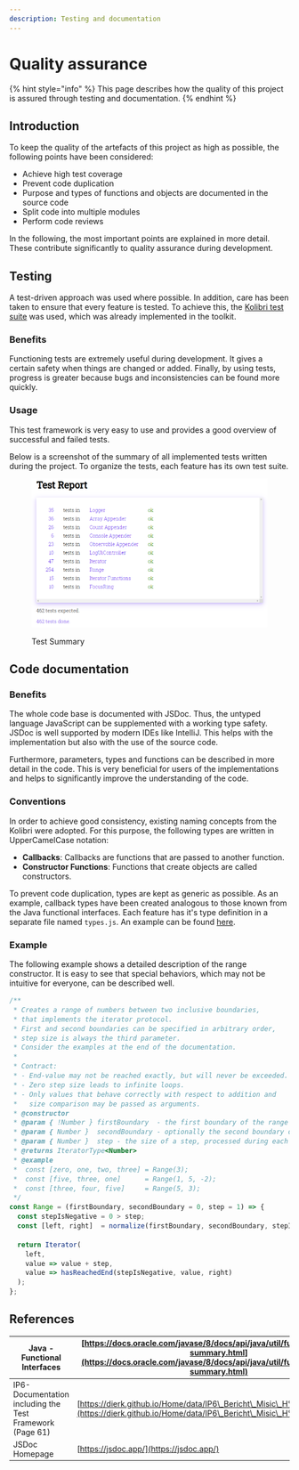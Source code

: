 ```yaml
---
description: Testing and documentation
---
```


# Quality assurance

{% hint style="info" %}
This page describes how the quality of this project is assured through testing and documentation.
{% endhint %}

## Introduction

To keep the quality of the artefacts of this project as high as possible, the following points have been considered:

* Achieve high test coverage
* Prevent code duplication
* Purpose and types of functions and objects are documented in the source code
* Split code into multiple modules
* Perform code reviews

In the following, the most important points are explained in more detail. These contribute significantly to quality assurance during development.

## Testing

A test-driven approach was used where possible. In addition, care has been taken to ensure that every feature is tested. To achieve this, the [Kolibri test suite](https://github.com/WebEngineering-FHNW/Kolibri/blob/main/docs/src/kolibri/util/test.js) was used, which was already implemented in the toolkit.

### Benefits

Functioning tests are extremely useful during development. It gives a certain safety when things are changed or added. Finally, by using tests, progress is greater because bugs and inconsistencies can be found more quickly.

### Usage

This test framework is very easy to use and provides a good overview of successful and failed tests.

Below is a screenshot of the summary of all implemented tests written during the project. To organize the tests, each feature has its own test suite.

<figure><img src="../.gitbook/assets/image (6).png" alt=""><figcaption><p>Test Summary</p></figcaption></figure>

## Code documentation

### Benefits

The whole code base is documented with JSDoc. Thus, the untyped language JavaScript can be supplemented with a working type safety. JSDoc is well supported by modern IDEs like IntelliJ. This helps with the implementation but also with the use of the source code.

Furthermore, parameters, types and functions can be described in more detail in the code. This is very beneficial for users of the implementations and helps to significantly improve the understanding of the code.

### Conventions

In order to achieve good consistency, existing naming concepts from the Kolibri were adopted. For this purpose, the following types are written in UpperCamelCase notation:

* **Callbacks**: Callbacks are functions that are passed to another function.&#x20;
* **Constructor Functions**: Functions that create objects are called constructors.

To prevent code duplication, types are kept as generic as possible. As an example, callback types have been created analogous to those known from the Java functional interfaces. Each feature has it's type definition in a separate file named `types.js`. An example can be found [here](https://github.com/wildwyss/Kolibri/blob/main/contrib/p5\_wild\_wyss/src/types.js).

### Example

The following example shows a detailed description of the range constructor. It is easy to see that special behaviors, which may not be intuitive for everyone, can be described well.

```javascript
/**
 * Creates a range of numbers between two inclusive boundaries,
 * that implements the iterator protocol.
 * First and second boundaries can be specified in arbitrary order,
 * step size is always the third parameter.
 * Consider the examples at the end of the documentation.
 *
 * Contract:
 * - End-value may not be reached exactly, but will never be exceeded.
 * - Zero step size leads to infinite loops.
 * - Only values that behave correctly with respect to addition and
 *   size comparison may be passed as arguments.
 * @constructor
 * @param { !Number } firstBoundary  - the first boundary of the range
 * @param { Number }  secondBoundary - optionally the second boundary of the range
 * @param { Number }  step - the size of a step, processed during each iteration
 * @returns IteratorType<Number>
 * @example
 *  const [zero, one, two, three] = Range(3);
 *  const [five, three, one]      = Range(1, 5, -2);
 *  const [three, four, five]     = Range(5, 3);
 */
const Range = (firstBoundary, secondBoundary = 0, step = 1) => {
  const stepIsNegative = 0 > step;
  const [left, right]  = normalize(firstBoundary, secondBoundary, stepIsNegative);

  return Iterator(
    left,
    value => value + step,
    value => hasReachedEnd(stepIsNegative, value, right)
  );
};
```

## References

| Java - Functional Interfaces                             | [https://docs.oracle.com/javase/8/docs/api/java/util/function/package-summary.html](https://docs.oracle.com/javase/8/docs/api/java/util/function/package-summary.html) |
| -------------------------------------------------------- | ---------------------------------------------------------------------------------------------------------------------------------------------------------------------- |
| IP6-Documentation including the Test Framework (Page 61) | [https://dierk.github.io/Home/data/IP6\_Bericht\_Misic\_H%C3%A4fliger.pdf](https://dierk.github.io/Home/data/IP6\_Bericht\_Misic\_H%C3%A4fliger.pdf)                   |
| JSDoc Homepage                                           | [https://jsdoc.app/](https://jsdoc.app/)                                                                                                                               |
